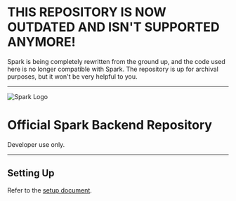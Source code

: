 # THIS REPOSITORY IS NOW OUTDATED AND ISN'T SUPPORTED ANYMORE!
Spark is being completely rewritten from the ground up, and the code used here is no longer compatible with Spark. The repository is up for archival purposes, but it won't be very helpful to you.

---

<image align="center" src="https://cdn.glitch.com/17b26edb-4125-4349-8e6b-2903da8d550e%2Ffull-logo.png?1558574444048" alt="Spark Logo">

# Official Spark Backend Repository
Developer use only.

---

## Setting Up
Refer to the [setup document](./setup.md).
